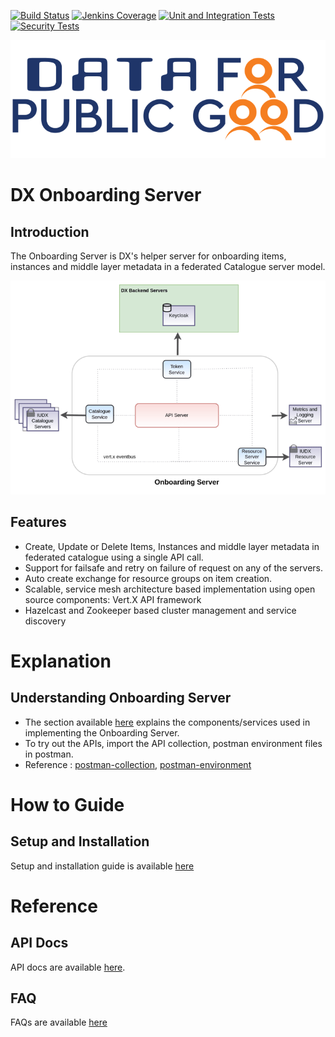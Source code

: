 
[![Build Status](https://img.shields.io/jenkins/build?jobUrl=https%3A%2F%2Fjenkins.iudx.io%2Fjob%2Fiudx%2520onboarding%2520%28master%29%2520pipeline)](https://jenkins.iudx.io/job/iudx%20onboarding%20%28master%29%20pipeline/lastBuild/)
[![Jenkins Coverage](https://img.shields.io/jenkins/coverage/jacoco?jobUrl=https%3A%2F%2Fjenkins.iudx.io%2Fjob%2Fiudx%2520onboarding%2520%28master%29%2520pipeline)](https://jenkins.iudx.io/job/iudx%20onboarding%20%28master%29%20pipeline/lastBuild/jacoco/)
[![Unit and Integration Tests](https://img.shields.io/jenkins/tests?jobUrl=https%3A%2F%2Fjenkins.iudx.io%2Fjob%2Fiudx%2520onboarding%2520%28master%29%2520pipeline&label=unit%20and%20integration%20tests)](https://jenkins.iudx.io/job/iudx%20onboarding%20%28master%29%20pipeline/lastBuild/testReport/)
[![Security Tests](https://img.shields.io/jenkins/build?jobUrl=https%3A%2F%2Fjenkins.iudx.io%2Fjob%2Fiudx%2520onboarding%2520%28master%29%2520pipeline&label=security%20tests)](https://jenkins.iudx.io/job/iudx%20onboarding%20%28master%29%20pipeline/lastBuild/zap/)

![CDPG](./docs/cdpg.png)
# DX Onboarding Server
## Introduction
The Onboarding Server is DX's helper server for onboarding items, instances and middle layer 
metadata in a federated Catalogue server model.


<p align="center">
<img src="./docs/onboarding-overview.png">
</p>

## Features
- Create, Update or Delete Items, Instances and middle layer metadata in federated catalogue using a single API call.
- Support for failsafe and retry on failure of request on any of the servers.
- Auto create exchange for resource groups on item creation.
- Scalable, service mesh architecture based implementation using open source components: Vert.X API framework
- Hazelcast and Zookeeper based cluster management and service discovery

# Explanation
## Understanding Onboarding Server
- The section available [here](./docs/Solution_Architecture.md) explains the components/services 
  used in implementing the Onboarding Server.
- To try out the APIs, import the API collection, postman environment files in postman.
- Reference : [postman-collection](src/main/resources/), [postman-environment](src/main/resources/)


# How to Guide
## Setup and Installation
Setup and installation guide is available [here](./docs/SETUP-and-Installation)

# Reference
## API Docs 
API docs are available [here](https://cos.iudx.org.in/onboarding/apis).

## FAQ
FAQs are available [here](./docs/FAQ.md)
